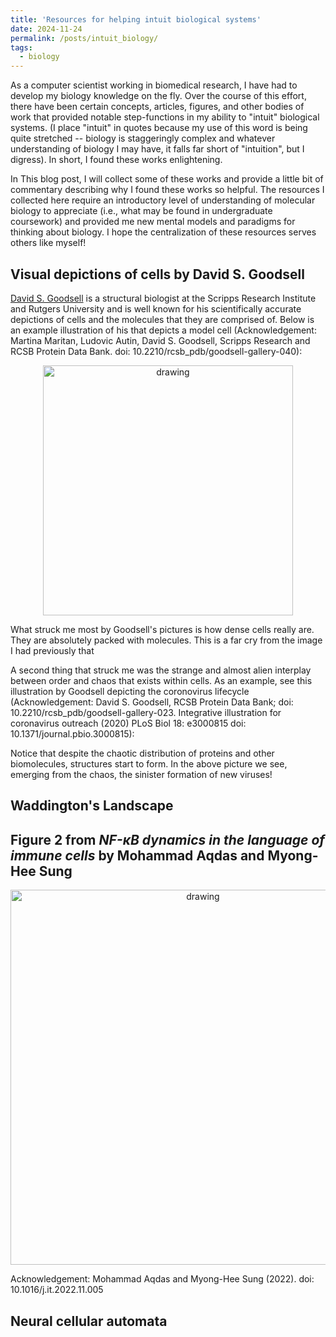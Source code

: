 ```yaml
---
title: 'Resources for helping intuit biological systems'
date: 2024-11-24
permalink: /posts/intuit_biology/
tags:
  - biology
---
```


As a computer scientist working in biomedical research, I have had to develop my biology knowledge on the fly. Over the course of this effort, there have been certain concepts, articles, figures, and other bodies of work that provided notable step-functions in my ability to "intuit" biological systems. (I place "intuit" in quotes because my use of this word is being quite stretched -- biology is staggeringly complex and whatever understanding of biology I may have, it falls far short of "intuition", but I digress). In short, I found these works enlightening.

In This blog post, I will collect some of these works and provide a little bit of commentary describing why I found these works so helpful. The resources I collected here require an introductory level of understanding of molecular biology to appreciate (i.e., what may be found in undergraduate coursework) and provided me new mental models and paradigms for thinking about biology. I hope the centralization of these resources serves others like myself!


Visual depictions of cells by David S. Goodsell
-----------------------------------------------

[David S. Goodsell](https://en.wikipedia.org/wiki/David_Goodsell) is a structural biologist at the Scripps Research Institute and Rutgers University and is well known for his scientifically accurate depictions of cells and the molecules that they are comprised of. Below is an example illustration of his that depicts a model cell (Acknowledgement: Martina Maritan, Ludovic Autin, David S. Goodsell, Scripps Research and RCSB Protein Data Bank. doi: 10.2210/rcsb_pdb/goodsell-gallery-040):

<center><img src="https://cdn.rcsb.org/pdb101/goodsell/tif/model-of-a-mycoplasma-cell.tif" alt="drawing" width="400"/></center>

What struck me most by Goodsell's pictures is how dense cells really are. They are absolutely packed with molecules. This is a far cry from the image I had previously that 

A second thing that struck me was the strange and almost alien interplay between order and chaos that exists within cells. As an example, see this illustration by Goodsell depicting the coronovirus lifecycle (Acknowledgement: David S. Goodsell, RCSB Protein Data Bank; doi: 10.2210/rcsb_pdb/goodsell-gallery-023. Integrative illustration for coronavirus outreach (2020) PLoS Biol 18: e3000815 doi: 10.1371/journal.pbio.3000815):

Notice that despite the chaotic distribution of proteins and other biomolecules, structures start to form. In the above picture we see, emerging from the chaos, the sinister formation of new viruses! 


Waddington's Landscape
----------------------

Figure 2 from _NF-κB dynamics in the language of immune cells_ by Mohammad Aqdas and Myong-Hee Sung
---------------------------------------------------------------------------------------------------

<center><img src="https://cdn.ncbi.nlm.nih.gov/pmc/blobs/8202/9811507/860594bd95b0/nihms-1849858-f0002.jpg" alt="drawing" width="600"/></center>

Acknowledgement: Mohammad Aqdas and Myong-Hee Sung (2022). doi: 10.1016/j.it.2022.11.005


Neural cellular automata
------------------------
